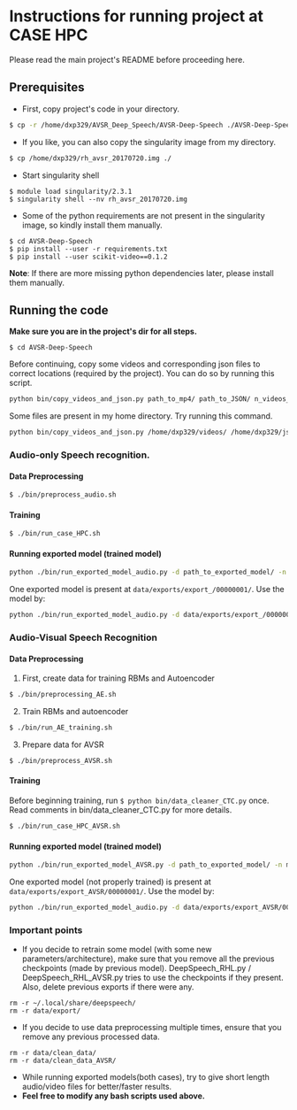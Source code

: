 # Instructions for running project at CASE HPC

Please read the main project's README before proceeding here.

## Prerequisites

* First, copy project's code in your directory.
```bash
$ cp -r /home/dxp329/AVSR_Deep_Speech/AVSR-Deep-Speech ./AVSR-Deep-Speech
```

* If you like, you can also copy the singularity image from my directory.
```bash
$ cp /home/dxp329/rh_avsr_20170720.img ./
```

* Start singularity shell
```
$ module load singularity/2.3.1
$ singularity shell --nv rh_avsr_20170720.img
```

* Some of the python requirements are not present in the singularity image, so kindly install them manually.
```
$ cd AVSR-Deep-Speech
$ pip install --user -r requirements.txt
$ pip install --user scikit-video==0.1.2
```
**Note**: If there are more missing python dependencies later, please install them manually.

## Running the code

**Make sure you are in the project's dir for all steps.**

```$ cd AVSR-Deep-Speech``` 

Before continuing, copy some videos and corresponding json files to correct locations (required by the project). You can do so by running this script.
```bash
python bin/copy_videos_and_json.py path_to_mp4/ path_to_JSON/ n_videos_to_be_used
```

Some files are present in my home directory. Try running this command.
```bash
python bin/copy_videos_and_json.py /home/dxp329/videos/ /home/dxp329/json/ 1
```

### Audio-only Speech recognition.

#### Data Preprocessing

```bash
$ ./bin/preprocess_audio.sh
```

#### Training
```bash
$ ./bin/run_case_HPC.sh
```

#### Running exported model (trained model)
```bash
python ./bin/run_exported_model_audio.py -d path_to_exported_model/ -n model_name -af /path_to_wav_file/file.wav --use_spell_check 
```

One exported model is present at ```data/exports/export_/00000001/```. Use the model by:
```bash
python ./bin/run_exported_model_audio.py -d data/exports/export_/00000001/ -n export -af /path_to_wav_file/file.wav --use_spell_check
```

### Audio-Visual Speech Recognition

#### Data Preprocessing

1. First, create data for training RBMs and Autoencoder
```bash
$ ./bin/preprocessing_AE.sh
```

2. Train RBMs and autoencoder
```bash
$ ./bin/run_AE_training.sh
```

3. Prepare data for AVSR
```bash
$ ./bin/preprocess_AVSR.sh
```

#### Training

Before beginning training, run ```$ python bin/data_cleaner_CTC.py``` once. Read comments in bin/data_cleaner_CTC.py for more details.

```bash
$ ./bin/run_case_HPC_AVSR.sh
```

#### Running exported model (trained model)
```bash
python ./bin/run_exported_model_AVSR.py -d path_to_exported_model/ -n model_name -vf /path_to_video_file/file.mp4 
```

One exported model (not properly trained) is present at ```data/exports/export_AVSR/00000001/```. Use the model by:
```bash
python ./bin/run_exported_model_audio.py -d data/exports/export_AVSR/00000001/ -n export -af /path_to_video_file/file.mp4 --use_spell_check
```

### Important points 

* If you decide to retrain some model (with some new parameters/architecture), make sure that you remove all the previous checkpoints (made by previous model). DeepSpeech_RHL.py / DeepSpeech_RHL_AVSR.py tries to use the checkpoints if they present. Also, delete previous exports if there were any.
```
rm -r ~/.local/share/deepspeech/
rm -r data/export/
```
* If you decide to use data preprocessing multiple times, ensure that you remove any previous processed data.
```
rm -r data/clean_data/
rm -r data/clean_data_AVSR/
```
* While running exported models(both cases), try to give short length audio/video files for better/faster results.
* **Feel free to modify any bash scripts used above.**





